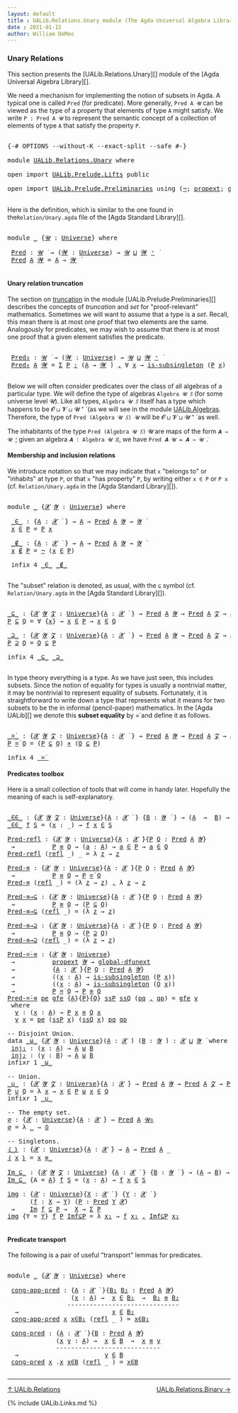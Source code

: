 ```yaml
---
layout: default
title : UALib.Relations.Unary module (The Agda Universal Algebra Library)
date : 2021-01-12
author: William DeMeo
---
```


### <a id="unary-relations">Unary Relations</a>

This section presents the [UALib.Relations.Unary][] module of the [Agda Universal Algebra Library][].

We need a mechanism for implementing the notion of subsets in Agda. A typical one is called `Pred` (for predicate). More generally, `Pred A 𝓤` can be viewed as the type of a property that elements of type `A` might satisfy. We write `P : Pred A 𝓤` to represent the semantic concept of a collection of elements of type `A` that satisfy the property `P`.


<pre class="Agda">

<a id="661" class="Symbol">{-#</a> <a id="665" class="Keyword">OPTIONS</a> <a id="673" class="Pragma">--without-K</a> <a id="685" class="Pragma">--exact-split</a> <a id="699" class="Pragma">--safe</a> <a id="706" class="Symbol">#-}</a>

<a id="711" class="Keyword">module</a> <a id="718" href="UALib.Relations.Unary.html" class="Module">UALib.Relations.Unary</a> <a id="740" class="Keyword">where</a>

<a id="747" class="Keyword">open</a> <a id="752" class="Keyword">import</a> <a id="759" href="UALib.Prelude.Lifts.html" class="Module">UALib.Prelude.Lifts</a> <a id="779" class="Keyword">public</a>

<a id="787" class="Keyword">open</a> <a id="792" class="Keyword">import</a> <a id="799" href="UALib.Prelude.Preliminaries.html" class="Module">UALib.Prelude.Preliminaries</a> <a id="827" class="Keyword">using</a> <a id="833" class="Symbol">(</a><a id="834" href="MGS-MLTT.html#956" class="Function">¬</a><a id="835" class="Symbol">;</a> <a id="837" href="MGS-Powerset.html#382" class="Function">propext</a><a id="844" class="Symbol">;</a> <a id="846" href="MGS-Subsingleton-Theorems.html#3468" class="Function">global-dfunext</a><a id="860" class="Symbol">;</a> <a id="862" href="MGS-Basic-UF.html#743" class="Function">is-subsingleton</a><a id="877" class="Symbol">;</a> <a id="879" href="universes.html#504" class="Primitive">𝓤₀</a><a id="881" class="Symbol">;</a> <a id="883" href="MGS-MLTT.html#712" class="Function">𝟘</a><a id="884" class="Symbol">)</a> <a id="886" class="Keyword">public</a>

</pre>

Here is the definition, which is similar to the one found in the`Relation/Unary.agda` file of the [Agda Standard Library][].

<pre class="Agda">

<a id="1046" class="Keyword">module</a> <a id="1053" href="UALib.Relations.Unary.html#1053" class="Module">_</a> <a id="1055" class="Symbol">{</a><a id="1056" href="UALib.Relations.Unary.html#1056" class="Bound">𝓤</a> <a id="1058" class="Symbol">:</a> <a id="1060" href="universes.html#551" class="Postulate">Universe</a><a id="1068" class="Symbol">}</a> <a id="1070" class="Keyword">where</a>

 <a id="1078" href="UALib.Relations.Unary.html#1078" class="Function">Pred</a> <a id="1083" class="Symbol">:</a> <a id="1085" href="UALib.Relations.Unary.html#1056" class="Bound">𝓤</a> <a id="1087" href="universes.html#758" class="Function Operator">̇</a> <a id="1089" class="Symbol">→</a> <a id="1091" class="Symbol">(</a><a id="1092" href="UALib.Relations.Unary.html#1092" class="Bound">𝓦</a> <a id="1094" class="Symbol">:</a> <a id="1096" href="universes.html#551" class="Postulate">Universe</a><a id="1104" class="Symbol">)</a> <a id="1106" class="Symbol">→</a> <a id="1108" href="UALib.Relations.Unary.html#1056" class="Bound">𝓤</a> <a id="1110" href="Agda.Primitive.html#636" class="Primitive Operator">⊔</a> <a id="1112" href="UALib.Relations.Unary.html#1092" class="Bound">𝓦</a> <a id="1114" href="universes.html#527" class="Primitive Operator">⁺</a> <a id="1116" href="universes.html#758" class="Function Operator">̇</a>
 <a id="1119" href="UALib.Relations.Unary.html#1078" class="Function">Pred</a> <a id="1124" href="UALib.Relations.Unary.html#1124" class="Bound">A</a> <a id="1126" href="UALib.Relations.Unary.html#1126" class="Bound">𝓦</a> <a id="1128" class="Symbol">=</a> <a id="1130" href="UALib.Relations.Unary.html#1124" class="Bound">A</a> <a id="1132" class="Symbol">→</a> <a id="1134" href="UALib.Relations.Unary.html#1126" class="Bound">𝓦</a> <a id="1136" href="universes.html#758" class="Function Operator">̇</a>

</pre>

#### <a id="unary-relation-truncation">Unary relation truncation</a>

The section on [truncation](UALib.Prelude.Preliminaries.html#truncation) in the module [UALib.Prelude.Preliminaries][] describes the concepts of *truncation* and *set* for "proof-relevant" mathematics. Sometimes we will want to assume that a type is a *set*. Recall, this mean there is at most one proof that two elements are the same.  Analogously for predicates, we may wish to assume that there is at most one proof that a given element satisfies the predicate.

<pre class="Agda">

 <a id="1702" href="UALib.Relations.Unary.html#1702" class="Function">Pred₀</a> <a id="1708" class="Symbol">:</a> <a id="1710" href="UALib.Relations.Unary.html#1056" class="Bound">𝓤</a> <a id="1712" href="universes.html#758" class="Function Operator">̇</a> <a id="1714" class="Symbol">→</a> <a id="1716" class="Symbol">(</a><a id="1717" href="UALib.Relations.Unary.html#1717" class="Bound">𝓦</a> <a id="1719" class="Symbol">:</a> <a id="1721" href="universes.html#551" class="Postulate">Universe</a><a id="1729" class="Symbol">)</a> <a id="1731" class="Symbol">→</a> <a id="1733" href="UALib.Relations.Unary.html#1056" class="Bound">𝓤</a> <a id="1735" href="Agda.Primitive.html#636" class="Primitive Operator">⊔</a> <a id="1737" href="UALib.Relations.Unary.html#1717" class="Bound">𝓦</a> <a id="1739" href="universes.html#527" class="Primitive Operator">⁺</a> <a id="1741" href="universes.html#758" class="Function Operator">̇</a>
 <a id="1744" href="UALib.Relations.Unary.html#1702" class="Function">Pred₀</a> <a id="1750" href="UALib.Relations.Unary.html#1750" class="Bound">A</a> <a id="1752" href="UALib.Relations.Unary.html#1752" class="Bound">𝓦</a> <a id="1754" class="Symbol">=</a> <a id="1756" href="MGS-MLTT.html#3074" class="Function">Σ</a> <a id="1758" href="UALib.Relations.Unary.html#1758" class="Bound">P</a> <a id="1760" href="MGS-MLTT.html#3074" class="Function">꞉</a> <a id="1762" class="Symbol">(</a><a id="1763" href="UALib.Relations.Unary.html#1750" class="Bound">A</a> <a id="1765" class="Symbol">→</a> <a id="1767" href="UALib.Relations.Unary.html#1752" class="Bound">𝓦</a> <a id="1769" href="universes.html#758" class="Function Operator">̇</a><a id="1770" class="Symbol">)</a> <a id="1772" href="MGS-MLTT.html#3074" class="Function">,</a> <a id="1774" class="Symbol">∀</a> <a id="1776" href="UALib.Relations.Unary.html#1776" class="Bound">x</a> <a id="1778" class="Symbol">→</a> <a id="1780" href="MGS-Basic-UF.html#743" class="Function">is-subsingleton</a> <a id="1796" class="Symbol">(</a><a id="1797" href="UALib.Relations.Unary.html#1758" class="Bound">P</a> <a id="1799" href="UALib.Relations.Unary.html#1776" class="Bound">x</a><a id="1800" class="Symbol">)</a>

</pre>


Below we will often consider predicates over the class of all algebras of a particular type. We will define the type of algebras `Algebra 𝓤 𝑆` (for some universe level 𝓤). Like all types, `Algebra 𝓤 𝑆` itself has a type which happens to be 𝓞 ⊔ 𝓥 ⊔ 𝓤 ⁺ ̇ (as we will see in the module [UALib.Algebras](UALib.Algebras.Algebras.html). Therefore, the type of `Pred (Algebra 𝓤 𝑆) 𝓤` will be 𝓞 ⊔ 𝓥 ⊔ 𝓤 ⁺ ̇ as well.

The inhabitants of the type `Pred (Algebra 𝓤 𝑆)` 𝓤 are maps of the form `𝑨 → 𝓤 ̇`; given an algebra `𝑨 : Algebra 𝓤 𝑆`, we have `Pred 𝑨 𝓤 = 𝑨 → 𝓤 ̇`.



#### <a id="membership-and-inclusion-relations">Membership and inclusion relations</a>

We introduce notation so that we may indicate that `x` "belongs to" or "inhabits" at type `P`, or that `x` "has property" `P`, by writing either `x ∈ P` or `P x` (cf. `Relation/Unary.agda` in the [Agda Standard Library][]).

<pre class="Agda">

<a id="2705" class="Keyword">module</a> <a id="2712" href="UALib.Relations.Unary.html#2712" class="Module">_</a> <a id="2714" class="Symbol">{</a><a id="2715" href="UALib.Relations.Unary.html#2715" class="Bound">𝓧</a> <a id="2717" href="UALib.Relations.Unary.html#2717" class="Bound">𝓨</a> <a id="2719" class="Symbol">:</a> <a id="2721" href="universes.html#551" class="Postulate">Universe</a><a id="2729" class="Symbol">}</a> <a id="2731" class="Keyword">where</a>

 <a id="2739" href="UALib.Relations.Unary.html#2739" class="Function Operator">_∈_</a> <a id="2743" class="Symbol">:</a> <a id="2745" class="Symbol">{</a><a id="2746" href="UALib.Relations.Unary.html#2746" class="Bound">A</a> <a id="2748" class="Symbol">:</a> <a id="2750" href="UALib.Relations.Unary.html#2715" class="Bound">𝓧</a> <a id="2752" href="universes.html#758" class="Function Operator">̇</a> <a id="2754" class="Symbol">}</a> <a id="2756" class="Symbol">→</a> <a id="2758" href="UALib.Relations.Unary.html#2746" class="Bound">A</a> <a id="2760" class="Symbol">→</a> <a id="2762" href="UALib.Relations.Unary.html#1078" class="Function">Pred</a> <a id="2767" href="UALib.Relations.Unary.html#2746" class="Bound">A</a> <a id="2769" href="UALib.Relations.Unary.html#2717" class="Bound">𝓨</a> <a id="2771" class="Symbol">→</a> <a id="2773" href="UALib.Relations.Unary.html#2717" class="Bound">𝓨</a> <a id="2775" href="universes.html#758" class="Function Operator">̇</a>
 <a id="2778" href="UALib.Relations.Unary.html#2778" class="Bound">x</a> <a id="2780" href="UALib.Relations.Unary.html#2739" class="Function Operator">∈</a> <a id="2782" href="UALib.Relations.Unary.html#2782" class="Bound">P</a> <a id="2784" class="Symbol">=</a> <a id="2786" href="UALib.Relations.Unary.html#2782" class="Bound">P</a> <a id="2788" href="UALib.Relations.Unary.html#2778" class="Bound">x</a>

 <a id="2792" href="UALib.Relations.Unary.html#2792" class="Function Operator">_∉_</a> <a id="2796" class="Symbol">:</a> <a id="2798" class="Symbol">{</a><a id="2799" href="UALib.Relations.Unary.html#2799" class="Bound">A</a> <a id="2801" class="Symbol">:</a> <a id="2803" href="UALib.Relations.Unary.html#2715" class="Bound">𝓧</a> <a id="2805" href="universes.html#758" class="Function Operator">̇</a> <a id="2807" class="Symbol">}</a> <a id="2809" class="Symbol">→</a> <a id="2811" href="UALib.Relations.Unary.html#2799" class="Bound">A</a> <a id="2813" class="Symbol">→</a> <a id="2815" href="UALib.Relations.Unary.html#1078" class="Function">Pred</a> <a id="2820" href="UALib.Relations.Unary.html#2799" class="Bound">A</a> <a id="2822" href="UALib.Relations.Unary.html#2717" class="Bound">𝓨</a> <a id="2824" class="Symbol">→</a> <a id="2826" href="UALib.Relations.Unary.html#2717" class="Bound">𝓨</a> <a id="2828" href="universes.html#758" class="Function Operator">̇</a>
 <a id="2831" href="UALib.Relations.Unary.html#2831" class="Bound">x</a> <a id="2833" href="UALib.Relations.Unary.html#2792" class="Function Operator">∉</a> <a id="2835" href="UALib.Relations.Unary.html#2835" class="Bound">P</a> <a id="2837" class="Symbol">=</a> <a id="2839" href="MGS-MLTT.html#956" class="Function">¬</a> <a id="2841" class="Symbol">(</a><a id="2842" href="UALib.Relations.Unary.html#2831" class="Bound">x</a> <a id="2844" href="UALib.Relations.Unary.html#2739" class="Function Operator">∈</a> <a id="2846" href="UALib.Relations.Unary.html#2835" class="Bound">P</a><a id="2847" class="Symbol">)</a>

 <a id="2851" class="Keyword">infix</a> <a id="2857" class="Number">4</a> <a id="2859" href="UALib.Relations.Unary.html#2739" class="Function Operator">_∈_</a> <a id="2863" href="UALib.Relations.Unary.html#2792" class="Function Operator">_∉_</a>

</pre>

The "subset" relation is denoted, as usual, with the `⊆` symbol (cf. `Relation/Unary.agda` in the [Agda Standard Library][]).

<pre class="Agda">

<a id="_⊆_"></a><a id="3021" href="UALib.Relations.Unary.html#3021" class="Function Operator">_⊆_</a> <a id="3025" class="Symbol">:</a> <a id="3027" class="Symbol">{</a><a id="3028" href="UALib.Relations.Unary.html#3028" class="Bound">𝓧</a> <a id="3030" href="UALib.Relations.Unary.html#3030" class="Bound">𝓨</a> <a id="3032" href="UALib.Relations.Unary.html#3032" class="Bound">𝓩</a> <a id="3034" class="Symbol">:</a> <a id="3036" href="universes.html#551" class="Postulate">Universe</a><a id="3044" class="Symbol">}{</a><a id="3046" href="UALib.Relations.Unary.html#3046" class="Bound">A</a> <a id="3048" class="Symbol">:</a> <a id="3050" href="UALib.Relations.Unary.html#3028" class="Bound">𝓧</a> <a id="3052" href="universes.html#758" class="Function Operator">̇</a> <a id="3054" class="Symbol">}</a> <a id="3056" class="Symbol">→</a> <a id="3058" href="UALib.Relations.Unary.html#1078" class="Function">Pred</a> <a id="3063" href="UALib.Relations.Unary.html#3046" class="Bound">A</a> <a id="3065" href="UALib.Relations.Unary.html#3030" class="Bound">𝓨</a> <a id="3067" class="Symbol">→</a> <a id="3069" href="UALib.Relations.Unary.html#1078" class="Function">Pred</a> <a id="3074" href="UALib.Relations.Unary.html#3046" class="Bound">A</a> <a id="3076" href="UALib.Relations.Unary.html#3032" class="Bound">𝓩</a> <a id="3078" class="Symbol">→</a> <a id="3080" href="UALib.Relations.Unary.html#3028" class="Bound">𝓧</a> <a id="3082" href="Agda.Primitive.html#636" class="Primitive Operator">⊔</a> <a id="3084" href="UALib.Relations.Unary.html#3030" class="Bound">𝓨</a> <a id="3086" href="Agda.Primitive.html#636" class="Primitive Operator">⊔</a> <a id="3088" href="UALib.Relations.Unary.html#3032" class="Bound">𝓩</a> <a id="3090" href="universes.html#758" class="Function Operator">̇</a>
<a id="3092" href="UALib.Relations.Unary.html#3092" class="Bound">P</a> <a id="3094" href="UALib.Relations.Unary.html#3021" class="Function Operator">⊆</a> <a id="3096" href="UALib.Relations.Unary.html#3096" class="Bound">Q</a> <a id="3098" class="Symbol">=</a> <a id="3100" class="Symbol">∀</a> <a id="3102" class="Symbol">{</a><a id="3103" href="UALib.Relations.Unary.html#3103" class="Bound">x</a><a id="3104" class="Symbol">}</a> <a id="3106" class="Symbol">→</a> <a id="3108" href="UALib.Relations.Unary.html#3103" class="Bound">x</a> <a id="3110" href="UALib.Relations.Unary.html#2739" class="Function Operator">∈</a> <a id="3112" href="UALib.Relations.Unary.html#3092" class="Bound">P</a> <a id="3114" class="Symbol">→</a> <a id="3116" href="UALib.Relations.Unary.html#3103" class="Bound">x</a> <a id="3118" href="UALib.Relations.Unary.html#2739" class="Function Operator">∈</a> <a id="3120" href="UALib.Relations.Unary.html#3096" class="Bound">Q</a>

<a id="_⊇_"></a><a id="3123" href="UALib.Relations.Unary.html#3123" class="Function Operator">_⊇_</a> <a id="3127" class="Symbol">:</a> <a id="3129" class="Symbol">{</a><a id="3130" href="UALib.Relations.Unary.html#3130" class="Bound">𝓧</a> <a id="3132" href="UALib.Relations.Unary.html#3132" class="Bound">𝓨</a> <a id="3134" href="UALib.Relations.Unary.html#3134" class="Bound">𝓩</a> <a id="3136" class="Symbol">:</a> <a id="3138" href="universes.html#551" class="Postulate">Universe</a><a id="3146" class="Symbol">}{</a><a id="3148" href="UALib.Relations.Unary.html#3148" class="Bound">A</a> <a id="3150" class="Symbol">:</a> <a id="3152" href="UALib.Relations.Unary.html#3130" class="Bound">𝓧</a> <a id="3154" href="universes.html#758" class="Function Operator">̇</a> <a id="3156" class="Symbol">}</a> <a id="3158" class="Symbol">→</a> <a id="3160" href="UALib.Relations.Unary.html#1078" class="Function">Pred</a> <a id="3165" href="UALib.Relations.Unary.html#3148" class="Bound">A</a> <a id="3167" href="UALib.Relations.Unary.html#3132" class="Bound">𝓨</a> <a id="3169" class="Symbol">→</a> <a id="3171" href="UALib.Relations.Unary.html#1078" class="Function">Pred</a> <a id="3176" href="UALib.Relations.Unary.html#3148" class="Bound">A</a> <a id="3178" href="UALib.Relations.Unary.html#3134" class="Bound">𝓩</a> <a id="3180" class="Symbol">→</a> <a id="3182" href="UALib.Relations.Unary.html#3130" class="Bound">𝓧</a> <a id="3184" href="Agda.Primitive.html#636" class="Primitive Operator">⊔</a> <a id="3186" href="UALib.Relations.Unary.html#3132" class="Bound">𝓨</a> <a id="3188" href="Agda.Primitive.html#636" class="Primitive Operator">⊔</a> <a id="3190" href="UALib.Relations.Unary.html#3134" class="Bound">𝓩</a> <a id="3192" href="universes.html#758" class="Function Operator">̇</a>
<a id="3194" href="UALib.Relations.Unary.html#3194" class="Bound">P</a> <a id="3196" href="UALib.Relations.Unary.html#3123" class="Function Operator">⊇</a> <a id="3198" href="UALib.Relations.Unary.html#3198" class="Bound">Q</a> <a id="3200" class="Symbol">=</a> <a id="3202" href="UALib.Relations.Unary.html#3198" class="Bound">Q</a> <a id="3204" href="UALib.Relations.Unary.html#3021" class="Function Operator">⊆</a> <a id="3206" href="UALib.Relations.Unary.html#3194" class="Bound">P</a>

<a id="3209" class="Keyword">infix</a> <a id="3215" class="Number">4</a> <a id="3217" href="UALib.Relations.Unary.html#3021" class="Function Operator">_⊆_</a> <a id="3221" href="UALib.Relations.Unary.html#3123" class="Function Operator">_⊇_</a>

</pre>

In type theory everything is a type. As we have just seen, this includes subsets.  Since the notion of equality for types is usually a nontrivial matter, it may be nontrivial to represent equality of subsets.  Fortunately, it is straightforward to write down a type that represents what it means for two subsets to be the in informal (pencil-paper) mathematics.  In the [Agda UALib][] we denote this **subset equality** by =̇ and define it as follows.

<pre class="Agda">

<a id="_=̇_"></a><a id="3705" href="UALib.Relations.Unary.html#3705" class="Function Operator">_=̇_</a> <a id="3710" class="Symbol">:</a> <a id="3712" class="Symbol">{</a><a id="3713" href="UALib.Relations.Unary.html#3713" class="Bound">𝓧</a> <a id="3715" href="UALib.Relations.Unary.html#3715" class="Bound">𝓨</a> <a id="3717" href="UALib.Relations.Unary.html#3717" class="Bound">𝓩</a> <a id="3719" class="Symbol">:</a> <a id="3721" href="universes.html#551" class="Postulate">Universe</a><a id="3729" class="Symbol">}{</a><a id="3731" href="UALib.Relations.Unary.html#3731" class="Bound">A</a> <a id="3733" class="Symbol">:</a> <a id="3735" href="UALib.Relations.Unary.html#3713" class="Bound">𝓧</a> <a id="3737" href="universes.html#758" class="Function Operator">̇</a> <a id="3739" class="Symbol">}</a> <a id="3741" class="Symbol">→</a> <a id="3743" href="UALib.Relations.Unary.html#1078" class="Function">Pred</a> <a id="3748" href="UALib.Relations.Unary.html#3731" class="Bound">A</a> <a id="3750" href="UALib.Relations.Unary.html#3715" class="Bound">𝓨</a> <a id="3752" class="Symbol">→</a> <a id="3754" href="UALib.Relations.Unary.html#1078" class="Function">Pred</a> <a id="3759" href="UALib.Relations.Unary.html#3731" class="Bound">A</a> <a id="3761" href="UALib.Relations.Unary.html#3717" class="Bound">𝓩</a> <a id="3763" class="Symbol">→</a> <a id="3765" href="UALib.Relations.Unary.html#3713" class="Bound">𝓧</a> <a id="3767" href="Agda.Primitive.html#636" class="Primitive Operator">⊔</a> <a id="3769" href="UALib.Relations.Unary.html#3715" class="Bound">𝓨</a> <a id="3771" href="Agda.Primitive.html#636" class="Primitive Operator">⊔</a> <a id="3773" href="UALib.Relations.Unary.html#3717" class="Bound">𝓩</a> <a id="3775" href="universes.html#758" class="Function Operator">̇</a>
<a id="3777" href="UALib.Relations.Unary.html#3777" class="Bound">P</a> <a id="3779" href="UALib.Relations.Unary.html#3705" class="Function Operator">=̇</a> <a id="3782" href="UALib.Relations.Unary.html#3782" class="Bound">Q</a> <a id="3784" class="Symbol">=</a> <a id="3786" class="Symbol">(</a><a id="3787" href="UALib.Relations.Unary.html#3777" class="Bound">P</a> <a id="3789" href="UALib.Relations.Unary.html#3021" class="Function Operator">⊆</a> <a id="3791" href="UALib.Relations.Unary.html#3782" class="Bound">Q</a><a id="3792" class="Symbol">)</a> <a id="3794" href="MGS-MLTT.html#3515" class="Function Operator">×</a> <a id="3796" class="Symbol">(</a><a id="3797" href="UALib.Relations.Unary.html#3782" class="Bound">Q</a> <a id="3799" href="UALib.Relations.Unary.html#3021" class="Function Operator">⊆</a> <a id="3801" href="UALib.Relations.Unary.html#3777" class="Bound">P</a><a id="3802" class="Symbol">)</a>

<a id="3805" class="Keyword">infix</a> <a id="3811" class="Number">4</a> <a id="3813" href="UALib.Relations.Unary.html#3705" class="Function Operator">_=̇_</a>
</pre>



#### <a id="predicates-toolbox">Predicates toolbox</a>

Here is a small collection of tools that will come in handy later.  Hopefully the meaning of each is self-explanatory.

<pre class="Agda">

<a id="_∈∈_"></a><a id="4022" href="UALib.Relations.Unary.html#4022" class="Function Operator">_∈∈_</a> <a id="4027" class="Symbol">:</a> <a id="4029" class="Symbol">{</a><a id="4030" href="UALib.Relations.Unary.html#4030" class="Bound">𝓧</a> <a id="4032" href="UALib.Relations.Unary.html#4032" class="Bound">𝓨</a> <a id="4034" href="UALib.Relations.Unary.html#4034" class="Bound">𝓩</a> <a id="4036" class="Symbol">:</a> <a id="4038" href="universes.html#551" class="Postulate">Universe</a><a id="4046" class="Symbol">}{</a><a id="4048" href="UALib.Relations.Unary.html#4048" class="Bound">A</a> <a id="4050" class="Symbol">:</a> <a id="4052" href="UALib.Relations.Unary.html#4030" class="Bound">𝓧</a> <a id="4054" href="universes.html#758" class="Function Operator">̇</a> <a id="4056" class="Symbol">}</a> <a id="4058" class="Symbol">{</a><a id="4059" href="UALib.Relations.Unary.html#4059" class="Bound">B</a> <a id="4061" class="Symbol">:</a> <a id="4063" href="UALib.Relations.Unary.html#4032" class="Bound">𝓨</a> <a id="4065" href="universes.html#758" class="Function Operator">̇</a> <a id="4067" class="Symbol">}</a> <a id="4069" class="Symbol">→</a> <a id="4071" class="Symbol">(</a><a id="4072" href="UALib.Relations.Unary.html#4048" class="Bound">A</a>  <a id="4075" class="Symbol">→</a>  <a id="4078" href="UALib.Relations.Unary.html#4059" class="Bound">B</a><a id="4079" class="Symbol">)</a> <a id="4081" class="Symbol">→</a> <a id="4083" href="UALib.Relations.Unary.html#1078" class="Function">Pred</a> <a id="4088" href="UALib.Relations.Unary.html#4059" class="Bound">B</a> <a id="4090" href="UALib.Relations.Unary.html#4034" class="Bound">𝓩</a> <a id="4092" class="Symbol">→</a> <a id="4094" href="UALib.Relations.Unary.html#4030" class="Bound">𝓧</a> <a id="4096" href="Agda.Primitive.html#636" class="Primitive Operator">⊔</a> <a id="4098" href="UALib.Relations.Unary.html#4034" class="Bound">𝓩</a> <a id="4100" href="universes.html#758" class="Function Operator">̇</a>
<a id="4102" href="UALib.Relations.Unary.html#4022" class="Function Operator">_∈∈_</a> <a id="4107" href="UALib.Relations.Unary.html#4107" class="Bound">f</a> <a id="4109" href="UALib.Relations.Unary.html#4109" class="Bound">S</a> <a id="4111" class="Symbol">=</a> <a id="4113" class="Symbol">(</a><a id="4114" href="UALib.Relations.Unary.html#4114" class="Bound">x</a> <a id="4116" class="Symbol">:</a> <a id="4118" class="Symbol">_)</a> <a id="4121" class="Symbol">→</a> <a id="4123" href="UALib.Relations.Unary.html#4107" class="Bound">f</a> <a id="4125" href="UALib.Relations.Unary.html#4114" class="Bound">x</a> <a id="4127" href="UALib.Relations.Unary.html#2739" class="Function Operator">∈</a> <a id="4129" href="UALib.Relations.Unary.html#4109" class="Bound">S</a>

<a id="Pred-refl"></a><a id="4132" href="UALib.Relations.Unary.html#4132" class="Function">Pred-refl</a> <a id="4142" class="Symbol">:</a> <a id="4144" class="Symbol">{</a><a id="4145" href="UALib.Relations.Unary.html#4145" class="Bound">𝓧</a> <a id="4147" href="UALib.Relations.Unary.html#4147" class="Bound">𝓨</a> <a id="4149" class="Symbol">:</a> <a id="4151" href="universes.html#551" class="Postulate">Universe</a><a id="4159" class="Symbol">}{</a><a id="4161" href="UALib.Relations.Unary.html#4161" class="Bound">A</a> <a id="4163" class="Symbol">:</a> <a id="4165" href="UALib.Relations.Unary.html#4145" class="Bound">𝓧</a> <a id="4167" href="universes.html#758" class="Function Operator">̇</a><a id="4168" class="Symbol">}{</a><a id="4170" href="UALib.Relations.Unary.html#4170" class="Bound">P</a> <a id="4172" href="UALib.Relations.Unary.html#4172" class="Bound">Q</a> <a id="4174" class="Symbol">:</a> <a id="4176" href="UALib.Relations.Unary.html#1078" class="Function">Pred</a> <a id="4181" href="UALib.Relations.Unary.html#4161" class="Bound">A</a> <a id="4183" href="UALib.Relations.Unary.html#4147" class="Bound">𝓨</a><a id="4184" class="Symbol">}</a>
 <a id="4187" class="Symbol">→</a>          <a id="4198" href="UALib.Relations.Unary.html#4170" class="Bound">P</a> <a id="4200" href="UALib.Prelude.Preliminaries.html#5556" class="Datatype Operator">≡</a> <a id="4202" href="UALib.Relations.Unary.html#4172" class="Bound">Q</a> <a id="4204" class="Symbol">→</a> <a id="4206" class="Symbol">(</a><a id="4207" href="UALib.Relations.Unary.html#4207" class="Bound">a</a> <a id="4209" class="Symbol">:</a> <a id="4211" href="UALib.Relations.Unary.html#4161" class="Bound">A</a><a id="4212" class="Symbol">)</a> <a id="4214" class="Symbol">→</a> <a id="4216" href="UALib.Relations.Unary.html#4207" class="Bound">a</a> <a id="4218" href="UALib.Relations.Unary.html#2739" class="Function Operator">∈</a> <a id="4220" href="UALib.Relations.Unary.html#4170" class="Bound">P</a> <a id="4222" class="Symbol">→</a> <a id="4224" href="UALib.Relations.Unary.html#4207" class="Bound">a</a> <a id="4226" href="UALib.Relations.Unary.html#2739" class="Function Operator">∈</a> <a id="4228" href="UALib.Relations.Unary.html#4172" class="Bound">Q</a>
<a id="4230" href="UALib.Relations.Unary.html#4132" class="Function">Pred-refl</a> <a id="4240" class="Symbol">(</a><a id="4241" href="UALib.Prelude.Preliminaries.html#5592" class="InductiveConstructor">refl</a> <a id="4246" class="Symbol">_)</a> <a id="4249" class="Symbol">_</a> <a id="4251" class="Symbol">=</a> <a id="4253" class="Symbol">λ</a> <a id="4255" href="UALib.Relations.Unary.html#4255" class="Bound">z</a> <a id="4257" class="Symbol">→</a> <a id="4259" href="UALib.Relations.Unary.html#4255" class="Bound">z</a>

<a id="Pred-≡"></a><a id="4262" href="UALib.Relations.Unary.html#4262" class="Function">Pred-≡</a> <a id="4269" class="Symbol">:</a> <a id="4271" class="Symbol">{</a><a id="4272" href="UALib.Relations.Unary.html#4272" class="Bound">𝓧</a> <a id="4274" href="UALib.Relations.Unary.html#4274" class="Bound">𝓨</a> <a id="4276" class="Symbol">:</a> <a id="4278" href="universes.html#551" class="Postulate">Universe</a><a id="4286" class="Symbol">}{</a><a id="4288" href="UALib.Relations.Unary.html#4288" class="Bound">A</a> <a id="4290" class="Symbol">:</a> <a id="4292" href="UALib.Relations.Unary.html#4272" class="Bound">𝓧</a> <a id="4294" href="universes.html#758" class="Function Operator">̇</a><a id="4295" class="Symbol">}{</a><a id="4297" href="UALib.Relations.Unary.html#4297" class="Bound">P</a> <a id="4299" href="UALib.Relations.Unary.html#4299" class="Bound">Q</a> <a id="4301" class="Symbol">:</a> <a id="4303" href="UALib.Relations.Unary.html#1078" class="Function">Pred</a> <a id="4308" href="UALib.Relations.Unary.html#4288" class="Bound">A</a> <a id="4310" href="UALib.Relations.Unary.html#4274" class="Bound">𝓨</a><a id="4311" class="Symbol">}</a>
 <a id="4314" class="Symbol">→</a>          <a id="4325" href="UALib.Relations.Unary.html#4297" class="Bound">P</a> <a id="4327" href="UALib.Prelude.Preliminaries.html#5556" class="Datatype Operator">≡</a> <a id="4329" href="UALib.Relations.Unary.html#4299" class="Bound">Q</a> <a id="4331" class="Symbol">→</a> <a id="4333" href="UALib.Relations.Unary.html#4297" class="Bound">P</a> <a id="4335" href="UALib.Relations.Unary.html#3705" class="Function Operator">=̇</a> <a id="4338" href="UALib.Relations.Unary.html#4299" class="Bound">Q</a>
<a id="4340" href="UALib.Relations.Unary.html#4262" class="Function">Pred-≡</a> <a id="4347" class="Symbol">(</a><a id="4348" href="UALib.Prelude.Preliminaries.html#5592" class="InductiveConstructor">refl</a> <a id="4353" class="Symbol">_)</a> <a id="4356" class="Symbol">=</a> <a id="4358" class="Symbol">(λ</a> <a id="4361" href="UALib.Relations.Unary.html#4361" class="Bound">z</a> <a id="4363" class="Symbol">→</a> <a id="4365" href="UALib.Relations.Unary.html#4361" class="Bound">z</a><a id="4366" class="Symbol">)</a> <a id="4368" href="UALib.Prelude.Preliminaries.html#5665" class="InductiveConstructor Operator">,</a> <a id="4370" class="Symbol">λ</a> <a id="4372" href="UALib.Relations.Unary.html#4372" class="Bound">z</a> <a id="4374" class="Symbol">→</a> <a id="4376" href="UALib.Relations.Unary.html#4372" class="Bound">z</a>

<a id="Pred-≡→⊆"></a><a id="4379" href="UALib.Relations.Unary.html#4379" class="Function">Pred-≡→⊆</a> <a id="4388" class="Symbol">:</a> <a id="4390" class="Symbol">{</a><a id="4391" href="UALib.Relations.Unary.html#4391" class="Bound">𝓧</a> <a id="4393" href="UALib.Relations.Unary.html#4393" class="Bound">𝓨</a> <a id="4395" class="Symbol">:</a> <a id="4397" href="universes.html#551" class="Postulate">Universe</a><a id="4405" class="Symbol">}{</a><a id="4407" href="UALib.Relations.Unary.html#4407" class="Bound">A</a> <a id="4409" class="Symbol">:</a> <a id="4411" href="UALib.Relations.Unary.html#4391" class="Bound">𝓧</a> <a id="4413" href="universes.html#758" class="Function Operator">̇</a><a id="4414" class="Symbol">}{</a><a id="4416" href="UALib.Relations.Unary.html#4416" class="Bound">P</a> <a id="4418" href="UALib.Relations.Unary.html#4418" class="Bound">Q</a> <a id="4420" class="Symbol">:</a> <a id="4422" href="UALib.Relations.Unary.html#1078" class="Function">Pred</a> <a id="4427" href="UALib.Relations.Unary.html#4407" class="Bound">A</a> <a id="4429" href="UALib.Relations.Unary.html#4393" class="Bound">𝓨</a><a id="4430" class="Symbol">}</a>
 <a id="4433" class="Symbol">→</a>          <a id="4444" href="UALib.Relations.Unary.html#4416" class="Bound">P</a> <a id="4446" href="UALib.Prelude.Preliminaries.html#5556" class="Datatype Operator">≡</a> <a id="4448" href="UALib.Relations.Unary.html#4418" class="Bound">Q</a> <a id="4450" class="Symbol">→</a> <a id="4452" class="Symbol">(</a><a id="4453" href="UALib.Relations.Unary.html#4416" class="Bound">P</a> <a id="4455" href="UALib.Relations.Unary.html#3021" class="Function Operator">⊆</a> <a id="4457" href="UALib.Relations.Unary.html#4418" class="Bound">Q</a><a id="4458" class="Symbol">)</a>
<a id="4460" href="UALib.Relations.Unary.html#4379" class="Function">Pred-≡→⊆</a> <a id="4469" class="Symbol">(</a><a id="4470" href="UALib.Prelude.Preliminaries.html#5592" class="InductiveConstructor">refl</a> <a id="4475" class="Symbol">_)</a> <a id="4478" class="Symbol">=</a> <a id="4480" class="Symbol">(λ</a> <a id="4483" href="UALib.Relations.Unary.html#4483" class="Bound">z</a> <a id="4485" class="Symbol">→</a> <a id="4487" href="UALib.Relations.Unary.html#4483" class="Bound">z</a><a id="4488" class="Symbol">)</a>

<a id="Pred-≡→⊇"></a><a id="4491" href="UALib.Relations.Unary.html#4491" class="Function">Pred-≡→⊇</a> <a id="4500" class="Symbol">:</a> <a id="4502" class="Symbol">{</a><a id="4503" href="UALib.Relations.Unary.html#4503" class="Bound">𝓧</a> <a id="4505" href="UALib.Relations.Unary.html#4505" class="Bound">𝓨</a> <a id="4507" class="Symbol">:</a> <a id="4509" href="universes.html#551" class="Postulate">Universe</a><a id="4517" class="Symbol">}{</a><a id="4519" href="UALib.Relations.Unary.html#4519" class="Bound">A</a> <a id="4521" class="Symbol">:</a> <a id="4523" href="UALib.Relations.Unary.html#4503" class="Bound">𝓧</a> <a id="4525" href="universes.html#758" class="Function Operator">̇</a><a id="4526" class="Symbol">}{</a><a id="4528" href="UALib.Relations.Unary.html#4528" class="Bound">P</a> <a id="4530" href="UALib.Relations.Unary.html#4530" class="Bound">Q</a> <a id="4532" class="Symbol">:</a> <a id="4534" href="UALib.Relations.Unary.html#1078" class="Function">Pred</a> <a id="4539" href="UALib.Relations.Unary.html#4519" class="Bound">A</a> <a id="4541" href="UALib.Relations.Unary.html#4505" class="Bound">𝓨</a><a id="4542" class="Symbol">}</a>
 <a id="4545" class="Symbol">→</a>          <a id="4556" href="UALib.Relations.Unary.html#4528" class="Bound">P</a> <a id="4558" href="UALib.Prelude.Preliminaries.html#5556" class="Datatype Operator">≡</a> <a id="4560" href="UALib.Relations.Unary.html#4530" class="Bound">Q</a> <a id="4562" class="Symbol">→</a> <a id="4564" class="Symbol">(</a><a id="4565" href="UALib.Relations.Unary.html#4528" class="Bound">P</a> <a id="4567" href="UALib.Relations.Unary.html#3123" class="Function Operator">⊇</a> <a id="4569" href="UALib.Relations.Unary.html#4530" class="Bound">Q</a><a id="4570" class="Symbol">)</a>
<a id="4572" href="UALib.Relations.Unary.html#4491" class="Function">Pred-≡→⊇</a> <a id="4581" class="Symbol">(</a><a id="4582" href="UALib.Prelude.Preliminaries.html#5592" class="InductiveConstructor">refl</a> <a id="4587" class="Symbol">_)</a> <a id="4590" class="Symbol">=</a> <a id="4592" class="Symbol">(λ</a> <a id="4595" href="UALib.Relations.Unary.html#4595" class="Bound">z</a> <a id="4597" class="Symbol">→</a> <a id="4599" href="UALib.Relations.Unary.html#4595" class="Bound">z</a><a id="4600" class="Symbol">)</a>

<a id="Pred-=̇-≡"></a><a id="4603" href="UALib.Relations.Unary.html#4603" class="Function">Pred-=̇-≡</a> <a id="4613" class="Symbol">:</a> <a id="4615" class="Symbol">{</a><a id="4616" href="UALib.Relations.Unary.html#4616" class="Bound">𝓧</a> <a id="4618" href="UALib.Relations.Unary.html#4618" class="Bound">𝓨</a> <a id="4620" class="Symbol">:</a> <a id="4622" href="universes.html#551" class="Postulate">Universe</a><a id="4630" class="Symbol">}</a>
 <a id="4633" class="Symbol">→</a>          <a id="4644" href="MGS-Powerset.html#382" class="Function">propext</a> <a id="4652" href="UALib.Relations.Unary.html#4618" class="Bound">𝓨</a> <a id="4654" class="Symbol">→</a> <a id="4656" href="MGS-Subsingleton-Theorems.html#3468" class="Function">global-dfunext</a>
 <a id="4672" class="Symbol">→</a>          <a id="4683" class="Symbol">{</a><a id="4684" href="UALib.Relations.Unary.html#4684" class="Bound">A</a> <a id="4686" class="Symbol">:</a> <a id="4688" href="UALib.Relations.Unary.html#4616" class="Bound">𝓧</a> <a id="4690" href="universes.html#758" class="Function Operator">̇</a><a id="4691" class="Symbol">}{</a><a id="4693" href="UALib.Relations.Unary.html#4693" class="Bound">P</a> <a id="4695" href="UALib.Relations.Unary.html#4695" class="Bound">Q</a> <a id="4697" class="Symbol">:</a> <a id="4699" href="UALib.Relations.Unary.html#1078" class="Function">Pred</a> <a id="4704" href="UALib.Relations.Unary.html#4684" class="Bound">A</a> <a id="4706" href="UALib.Relations.Unary.html#4618" class="Bound">𝓨</a><a id="4707" class="Symbol">}</a>
 <a id="4710" class="Symbol">→</a>          <a id="4721" class="Symbol">((</a><a id="4723" href="UALib.Relations.Unary.html#4723" class="Bound">x</a> <a id="4725" class="Symbol">:</a> <a id="4727" href="UALib.Relations.Unary.html#4684" class="Bound">A</a><a id="4728" class="Symbol">)</a> <a id="4730" class="Symbol">→</a> <a id="4732" href="MGS-Basic-UF.html#743" class="Function">is-subsingleton</a> <a id="4748" class="Symbol">(</a><a id="4749" href="UALib.Relations.Unary.html#4693" class="Bound">P</a> <a id="4751" href="UALib.Relations.Unary.html#4723" class="Bound">x</a><a id="4752" class="Symbol">))</a>
 <a id="4756" class="Symbol">→</a>          <a id="4767" class="Symbol">((</a><a id="4769" href="UALib.Relations.Unary.html#4769" class="Bound">x</a> <a id="4771" class="Symbol">:</a> <a id="4773" href="UALib.Relations.Unary.html#4684" class="Bound">A</a><a id="4774" class="Symbol">)</a> <a id="4776" class="Symbol">→</a> <a id="4778" href="MGS-Basic-UF.html#743" class="Function">is-subsingleton</a> <a id="4794" class="Symbol">(</a><a id="4795" href="UALib.Relations.Unary.html#4695" class="Bound">Q</a> <a id="4797" href="UALib.Relations.Unary.html#4769" class="Bound">x</a><a id="4798" class="Symbol">))</a>
 <a id="4802" class="Symbol">→</a>          <a id="4813" href="UALib.Relations.Unary.html#4693" class="Bound">P</a> <a id="4815" href="UALib.Relations.Unary.html#3705" class="Function Operator">=̇</a> <a id="4818" href="UALib.Relations.Unary.html#4695" class="Bound">Q</a> <a id="4820" class="Symbol">→</a> <a id="4822" href="UALib.Relations.Unary.html#4693" class="Bound">P</a> <a id="4824" href="UALib.Prelude.Preliminaries.html#5556" class="Datatype Operator">≡</a> <a id="4826" href="UALib.Relations.Unary.html#4695" class="Bound">Q</a>
<a id="4828" href="UALib.Relations.Unary.html#4603" class="Function">Pred-=̇-≡</a> <a id="4838" href="UALib.Relations.Unary.html#4838" class="Bound">pe</a> <a id="4841" href="UALib.Relations.Unary.html#4841" class="Bound">gfe</a> <a id="4845" class="Symbol">{</a><a id="4846" href="UALib.Relations.Unary.html#4846" class="Bound">A</a><a id="4847" class="Symbol">}{</a><a id="4849" href="UALib.Relations.Unary.html#4849" class="Bound">P</a><a id="4850" class="Symbol">}{</a><a id="4852" href="UALib.Relations.Unary.html#4852" class="Bound">Q</a><a id="4853" class="Symbol">}</a> <a id="4855" href="UALib.Relations.Unary.html#4855" class="Bound">ssP</a> <a id="4859" href="UALib.Relations.Unary.html#4859" class="Bound">ssQ</a> <a id="4863" class="Symbol">(</a><a id="4864" href="UALib.Relations.Unary.html#4864" class="Bound">pq</a> <a id="4867" href="UALib.Prelude.Preliminaries.html#5665" class="InductiveConstructor Operator">,</a> <a id="4869" href="UALib.Relations.Unary.html#4869" class="Bound">qp</a><a id="4871" class="Symbol">)</a> <a id="4873" class="Symbol">=</a> <a id="4875" href="UALib.Relations.Unary.html#4841" class="Bound">gfe</a> <a id="4879" href="UALib.Relations.Unary.html#4890" class="Function">γ</a>
 <a id="4882" class="Keyword">where</a>
  <a id="4890" href="UALib.Relations.Unary.html#4890" class="Function">γ</a> <a id="4892" class="Symbol">:</a> <a id="4894" class="Symbol">(</a><a id="4895" href="UALib.Relations.Unary.html#4895" class="Bound">x</a> <a id="4897" class="Symbol">:</a> <a id="4899" href="UALib.Relations.Unary.html#4846" class="Bound">A</a><a id="4900" class="Symbol">)</a> <a id="4902" class="Symbol">→</a> <a id="4904" href="UALib.Relations.Unary.html#4849" class="Bound">P</a> <a id="4906" href="UALib.Relations.Unary.html#4895" class="Bound">x</a> <a id="4908" href="UALib.Prelude.Preliminaries.html#5556" class="Datatype Operator">≡</a> <a id="4910" href="UALib.Relations.Unary.html#4852" class="Bound">Q</a> <a id="4912" href="UALib.Relations.Unary.html#4895" class="Bound">x</a>
  <a id="4916" href="UALib.Relations.Unary.html#4890" class="Function">γ</a> <a id="4918" href="UALib.Relations.Unary.html#4918" class="Bound">x</a> <a id="4920" class="Symbol">=</a> <a id="4922" href="UALib.Relations.Unary.html#4838" class="Bound">pe</a> <a id="4925" class="Symbol">(</a><a id="4926" href="UALib.Relations.Unary.html#4855" class="Bound">ssP</a> <a id="4930" href="UALib.Relations.Unary.html#4918" class="Bound">x</a><a id="4931" class="Symbol">)</a> <a id="4933" class="Symbol">(</a><a id="4934" href="UALib.Relations.Unary.html#4859" class="Bound">ssQ</a> <a id="4938" href="UALib.Relations.Unary.html#4918" class="Bound">x</a><a id="4939" class="Symbol">)</a> <a id="4941" href="UALib.Relations.Unary.html#4864" class="Bound">pq</a> <a id="4944" href="UALib.Relations.Unary.html#4869" class="Bound">qp</a>

<a id="4948" class="Comment">-- Disjoint Union.</a>
<a id="4967" class="Keyword">data</a> <a id="_⊎_"></a><a id="4972" href="UALib.Relations.Unary.html#4972" class="Datatype Operator">_⊎_</a> <a id="4976" class="Symbol">{</a><a id="4977" href="UALib.Relations.Unary.html#4977" class="Bound">𝓧</a> <a id="4979" href="UALib.Relations.Unary.html#4979" class="Bound">𝓨</a> <a id="4981" class="Symbol">:</a> <a id="4983" href="universes.html#551" class="Postulate">Universe</a><a id="4991" class="Symbol">}(</a><a id="4993" href="UALib.Relations.Unary.html#4993" class="Bound">A</a> <a id="4995" class="Symbol">:</a> <a id="4997" href="UALib.Relations.Unary.html#4977" class="Bound">𝓧</a> <a id="4999" href="universes.html#758" class="Function Operator">̇</a><a id="5000" class="Symbol">)</a> <a id="5002" class="Symbol">(</a><a id="5003" href="UALib.Relations.Unary.html#5003" class="Bound">B</a> <a id="5005" class="Symbol">:</a> <a id="5007" href="UALib.Relations.Unary.html#4979" class="Bound">𝓨</a> <a id="5009" href="universes.html#758" class="Function Operator">̇</a><a id="5010" class="Symbol">)</a> <a id="5012" class="Symbol">:</a> <a id="5014" href="UALib.Relations.Unary.html#4977" class="Bound">𝓧</a> <a id="5016" href="Agda.Primitive.html#636" class="Primitive Operator">⊔</a> <a id="5018" href="UALib.Relations.Unary.html#4979" class="Bound">𝓨</a> <a id="5020" href="universes.html#758" class="Function Operator">̇</a> <a id="5022" class="Keyword">where</a>
 <a id="_⊎_.inj₁"></a><a id="5029" href="UALib.Relations.Unary.html#5029" class="InductiveConstructor">inj₁</a> <a id="5034" class="Symbol">:</a> <a id="5036" class="Symbol">(</a><a id="5037" href="UALib.Relations.Unary.html#5037" class="Bound">x</a> <a id="5039" class="Symbol">:</a> <a id="5041" href="UALib.Relations.Unary.html#4993" class="Bound">A</a><a id="5042" class="Symbol">)</a> <a id="5044" class="Symbol">→</a> <a id="5046" href="UALib.Relations.Unary.html#4993" class="Bound">A</a> <a id="5048" href="UALib.Relations.Unary.html#4972" class="Datatype Operator">⊎</a> <a id="5050" href="UALib.Relations.Unary.html#5003" class="Bound">B</a>
 <a id="_⊎_.inj₂"></a><a id="5053" href="UALib.Relations.Unary.html#5053" class="InductiveConstructor">inj₂</a> <a id="5058" class="Symbol">:</a> <a id="5060" class="Symbol">(</a><a id="5061" href="UALib.Relations.Unary.html#5061" class="Bound">y</a> <a id="5063" class="Symbol">:</a> <a id="5065" href="UALib.Relations.Unary.html#5003" class="Bound">B</a><a id="5066" class="Symbol">)</a> <a id="5068" class="Symbol">→</a> <a id="5070" href="UALib.Relations.Unary.html#4993" class="Bound">A</a> <a id="5072" href="UALib.Relations.Unary.html#4972" class="Datatype Operator">⊎</a> <a id="5074" href="UALib.Relations.Unary.html#5003" class="Bound">B</a>
<a id="5076" class="Keyword">infixr</a> <a id="5083" class="Number">1</a> <a id="5085" href="UALib.Relations.Unary.html#4972" class="Datatype Operator">_⊎_</a>

<a id="5090" class="Comment">-- Union.</a>
<a id="_∪_"></a><a id="5100" href="UALib.Relations.Unary.html#5100" class="Function Operator">_∪_</a> <a id="5104" class="Symbol">:</a> <a id="5106" class="Symbol">{</a><a id="5107" href="UALib.Relations.Unary.html#5107" class="Bound">𝓧</a> <a id="5109" href="UALib.Relations.Unary.html#5109" class="Bound">𝓨</a> <a id="5111" href="UALib.Relations.Unary.html#5111" class="Bound">𝓩</a> <a id="5113" class="Symbol">:</a> <a id="5115" href="universes.html#551" class="Postulate">Universe</a><a id="5123" class="Symbol">}{</a><a id="5125" href="UALib.Relations.Unary.html#5125" class="Bound">A</a> <a id="5127" class="Symbol">:</a> <a id="5129" href="UALib.Relations.Unary.html#5107" class="Bound">𝓧</a> <a id="5131" href="universes.html#758" class="Function Operator">̇</a><a id="5132" class="Symbol">}</a> <a id="5134" class="Symbol">→</a> <a id="5136" href="UALib.Relations.Unary.html#1078" class="Function">Pred</a> <a id="5141" href="UALib.Relations.Unary.html#5125" class="Bound">A</a> <a id="5143" href="UALib.Relations.Unary.html#5109" class="Bound">𝓨</a> <a id="5145" class="Symbol">→</a> <a id="5147" href="UALib.Relations.Unary.html#1078" class="Function">Pred</a> <a id="5152" href="UALib.Relations.Unary.html#5125" class="Bound">A</a> <a id="5154" href="UALib.Relations.Unary.html#5111" class="Bound">𝓩</a> <a id="5156" class="Symbol">→</a> <a id="5158" href="UALib.Relations.Unary.html#1078" class="Function">Pred</a> <a id="5163" href="UALib.Relations.Unary.html#5125" class="Bound">A</a> <a id="5165" class="Symbol">_</a>
<a id="5167" href="UALib.Relations.Unary.html#5167" class="Bound">P</a> <a id="5169" href="UALib.Relations.Unary.html#5100" class="Function Operator">∪</a> <a id="5171" href="UALib.Relations.Unary.html#5171" class="Bound">Q</a> <a id="5173" class="Symbol">=</a> <a id="5175" class="Symbol">λ</a> <a id="5177" href="UALib.Relations.Unary.html#5177" class="Bound">x</a> <a id="5179" class="Symbol">→</a> <a id="5181" href="UALib.Relations.Unary.html#5177" class="Bound">x</a> <a id="5183" href="UALib.Relations.Unary.html#2739" class="Function Operator">∈</a> <a id="5185" href="UALib.Relations.Unary.html#5167" class="Bound">P</a> <a id="5187" href="UALib.Relations.Unary.html#4972" class="Datatype Operator">⊎</a> <a id="5189" href="UALib.Relations.Unary.html#5177" class="Bound">x</a> <a id="5191" href="UALib.Relations.Unary.html#2739" class="Function Operator">∈</a> <a id="5193" href="UALib.Relations.Unary.html#5171" class="Bound">Q</a>
<a id="5195" class="Keyword">infixr</a> <a id="5202" class="Number">1</a> <a id="5204" href="UALib.Relations.Unary.html#5100" class="Function Operator">_∪_</a>

<a id="5209" class="Comment">-- The empty set.</a>
<a id="∅"></a><a id="5227" href="UALib.Relations.Unary.html#5227" class="Function">∅</a> <a id="5229" class="Symbol">:</a> <a id="5231" class="Symbol">{</a><a id="5232" href="UALib.Relations.Unary.html#5232" class="Bound">𝓧</a> <a id="5234" class="Symbol">:</a> <a id="5236" href="universes.html#551" class="Postulate">Universe</a><a id="5244" class="Symbol">}{</a><a id="5246" href="UALib.Relations.Unary.html#5246" class="Bound">A</a> <a id="5248" class="Symbol">:</a> <a id="5250" href="UALib.Relations.Unary.html#5232" class="Bound">𝓧</a> <a id="5252" href="universes.html#758" class="Function Operator">̇</a><a id="5253" class="Symbol">}</a> <a id="5255" class="Symbol">→</a> <a id="5257" href="UALib.Relations.Unary.html#1078" class="Function">Pred</a> <a id="5262" href="UALib.Relations.Unary.html#5246" class="Bound">A</a> <a id="5264" href="universes.html#504" class="Primitive">𝓤₀</a>
<a id="5267" href="UALib.Relations.Unary.html#5227" class="Function">∅</a> <a id="5269" class="Symbol">=</a> <a id="5271" class="Symbol">λ</a> <a id="5273" href="UALib.Relations.Unary.html#5273" class="Bound">_</a> <a id="5275" class="Symbol">→</a> <a id="5277" href="MGS-MLTT.html#712" class="Function">𝟘</a>

<a id="5280" class="Comment">-- Singletons.</a>
<a id="｛_｝"></a><a id="5295" href="UALib.Relations.Unary.html#5295" class="Function Operator">｛_｝</a> <a id="5299" class="Symbol">:</a> <a id="5301" class="Symbol">{</a><a id="5302" href="UALib.Relations.Unary.html#5302" class="Bound">𝓧</a> <a id="5304" class="Symbol">:</a> <a id="5306" href="universes.html#551" class="Postulate">Universe</a><a id="5314" class="Symbol">}{</a><a id="5316" href="UALib.Relations.Unary.html#5316" class="Bound">A</a> <a id="5318" class="Symbol">:</a> <a id="5320" href="UALib.Relations.Unary.html#5302" class="Bound">𝓧</a> <a id="5322" href="universes.html#758" class="Function Operator">̇</a><a id="5323" class="Symbol">}</a> <a id="5325" class="Symbol">→</a> <a id="5327" href="UALib.Relations.Unary.html#5316" class="Bound">A</a> <a id="5329" class="Symbol">→</a> <a id="5331" href="UALib.Relations.Unary.html#1078" class="Function">Pred</a> <a id="5336" href="UALib.Relations.Unary.html#5316" class="Bound">A</a> <a id="5338" class="Symbol">_</a>
<a id="5340" href="UALib.Relations.Unary.html#5295" class="Function Operator">｛</a> <a id="5342" href="UALib.Relations.Unary.html#5342" class="Bound">x</a> <a id="5344" href="UALib.Relations.Unary.html#5295" class="Function Operator">｝</a> <a id="5346" class="Symbol">=</a> <a id="5348" href="UALib.Relations.Unary.html#5342" class="Bound">x</a> <a id="5350" href="UALib.Prelude.Preliminaries.html#5556" class="Datatype Operator">≡_</a>

<a id="Im_⊆_"></a><a id="5354" href="UALib.Relations.Unary.html#5354" class="Function Operator">Im_⊆_</a> <a id="5360" class="Symbol">:</a> <a id="5362" class="Symbol">{</a><a id="5363" href="UALib.Relations.Unary.html#5363" class="Bound">𝓧</a> <a id="5365" href="UALib.Relations.Unary.html#5365" class="Bound">𝓨</a> <a id="5367" href="UALib.Relations.Unary.html#5367" class="Bound">𝓩</a> <a id="5369" class="Symbol">:</a> <a id="5371" href="universes.html#551" class="Postulate">Universe</a><a id="5379" class="Symbol">}</a> <a id="5381" class="Symbol">{</a><a id="5382" href="UALib.Relations.Unary.html#5382" class="Bound">A</a> <a id="5384" class="Symbol">:</a> <a id="5386" href="UALib.Relations.Unary.html#5363" class="Bound">𝓧</a> <a id="5388" href="universes.html#758" class="Function Operator">̇</a> <a id="5390" class="Symbol">}</a> <a id="5392" class="Symbol">{</a><a id="5393" href="UALib.Relations.Unary.html#5393" class="Bound">B</a> <a id="5395" class="Symbol">:</a> <a id="5397" href="UALib.Relations.Unary.html#5365" class="Bound">𝓨</a> <a id="5399" href="universes.html#758" class="Function Operator">̇</a> <a id="5401" class="Symbol">}</a> <a id="5403" class="Symbol">→</a> <a id="5405" class="Symbol">(</a><a id="5406" href="UALib.Relations.Unary.html#5382" class="Bound">A</a> <a id="5408" class="Symbol">→</a> <a id="5410" href="UALib.Relations.Unary.html#5393" class="Bound">B</a><a id="5411" class="Symbol">)</a> <a id="5413" class="Symbol">→</a> <a id="5415" href="UALib.Relations.Unary.html#1078" class="Function">Pred</a> <a id="5420" href="UALib.Relations.Unary.html#5393" class="Bound">B</a> <a id="5422" href="UALib.Relations.Unary.html#5367" class="Bound">𝓩</a> <a id="5424" class="Symbol">→</a> <a id="5426" href="UALib.Relations.Unary.html#5363" class="Bound">𝓧</a> <a id="5428" href="Agda.Primitive.html#636" class="Primitive Operator">⊔</a> <a id="5430" href="UALib.Relations.Unary.html#5367" class="Bound">𝓩</a> <a id="5432" href="universes.html#758" class="Function Operator">̇</a>
<a id="5434" href="UALib.Relations.Unary.html#5354" class="Function Operator">Im_⊆_</a> <a id="5440" class="Symbol">{</a><a id="5441" class="Argument">A</a> <a id="5443" class="Symbol">=</a> <a id="5445" href="UALib.Relations.Unary.html#5445" class="Bound">A</a><a id="5446" class="Symbol">}</a> <a id="5448" href="UALib.Relations.Unary.html#5448" class="Bound">f</a> <a id="5450" href="UALib.Relations.Unary.html#5450" class="Bound">S</a> <a id="5452" class="Symbol">=</a> <a id="5454" class="Symbol">(</a><a id="5455" href="UALib.Relations.Unary.html#5455" class="Bound">x</a> <a id="5457" class="Symbol">:</a> <a id="5459" href="UALib.Relations.Unary.html#5445" class="Bound">A</a><a id="5460" class="Symbol">)</a> <a id="5462" class="Symbol">→</a> <a id="5464" href="UALib.Relations.Unary.html#5448" class="Bound">f</a> <a id="5466" href="UALib.Relations.Unary.html#5455" class="Bound">x</a> <a id="5468" href="UALib.Relations.Unary.html#2739" class="Function Operator">∈</a> <a id="5470" href="UALib.Relations.Unary.html#5450" class="Bound">S</a>

<a id="img"></a><a id="5473" href="UALib.Relations.Unary.html#5473" class="Function">img</a> <a id="5477" class="Symbol">:</a> <a id="5479" class="Symbol">{</a><a id="5480" href="UALib.Relations.Unary.html#5480" class="Bound">𝓧</a> <a id="5482" class="Symbol">:</a> <a id="5484" href="universes.html#551" class="Postulate">Universe</a><a id="5492" class="Symbol">}{</a><a id="5494" href="UALib.Relations.Unary.html#5494" class="Bound">X</a> <a id="5496" class="Symbol">:</a> <a id="5498" href="UALib.Relations.Unary.html#5480" class="Bound">𝓧</a> <a id="5500" href="universes.html#758" class="Function Operator">̇</a> <a id="5502" class="Symbol">}</a> <a id="5504" class="Symbol">{</a><a id="5505" href="UALib.Relations.Unary.html#5505" class="Bound">Y</a> <a id="5507" class="Symbol">:</a> <a id="5509" href="UALib.Relations.Unary.html#5480" class="Bound">𝓧</a> <a id="5511" href="universes.html#758" class="Function Operator">̇</a> <a id="5513" class="Symbol">}</a>
      <a id="5521" class="Symbol">(</a><a id="5522" href="UALib.Relations.Unary.html#5522" class="Bound">f</a> <a id="5524" class="Symbol">:</a> <a id="5526" href="UALib.Relations.Unary.html#5494" class="Bound">X</a> <a id="5528" class="Symbol">→</a> <a id="5530" href="UALib.Relations.Unary.html#5505" class="Bound">Y</a><a id="5531" class="Symbol">)</a> <a id="5533" class="Symbol">(</a><a id="5534" href="UALib.Relations.Unary.html#5534" class="Bound">P</a> <a id="5536" class="Symbol">:</a> <a id="5538" href="UALib.Relations.Unary.html#1078" class="Function">Pred</a> <a id="5543" href="UALib.Relations.Unary.html#5505" class="Bound">Y</a> <a id="5545" href="UALib.Relations.Unary.html#5480" class="Bound">𝓧</a><a id="5546" class="Symbol">)</a>
 <a id="5549" class="Symbol">→</a>    <a id="5554" href="UALib.Relations.Unary.html#5354" class="Function Operator">Im</a> <a id="5557" href="UALib.Relations.Unary.html#5522" class="Bound">f</a> <a id="5559" href="UALib.Relations.Unary.html#5354" class="Function Operator">⊆</a> <a id="5561" href="UALib.Relations.Unary.html#5534" class="Bound">P</a> <a id="5563" class="Symbol">→</a>  <a id="5566" href="UALib.Relations.Unary.html#5494" class="Bound">X</a> <a id="5568" class="Symbol">→</a> <a id="5570" href="Sigma-Type.html#120" class="Record">Σ</a> <a id="5572" href="UALib.Relations.Unary.html#5534" class="Bound">P</a>
<a id="5574" href="UALib.Relations.Unary.html#5473" class="Function">img</a> <a id="5578" class="Symbol">{</a><a id="5579" class="Argument">Y</a> <a id="5581" class="Symbol">=</a> <a id="5583" href="UALib.Relations.Unary.html#5583" class="Bound">Y</a><a id="5584" class="Symbol">}</a> <a id="5586" href="UALib.Relations.Unary.html#5586" class="Bound">f</a> <a id="5588" href="UALib.Relations.Unary.html#5588" class="Bound">P</a> <a id="5590" href="UALib.Relations.Unary.html#5590" class="Bound">Imf⊆P</a> <a id="5596" class="Symbol">=</a> <a id="5598" class="Symbol">λ</a> <a id="5600" href="UALib.Relations.Unary.html#5600" class="Bound">x₁</a> <a id="5603" class="Symbol">→</a> <a id="5605" href="UALib.Relations.Unary.html#5586" class="Bound">f</a> <a id="5607" href="UALib.Relations.Unary.html#5600" class="Bound">x₁</a> <a id="5610" href="UALib.Prelude.Preliminaries.html#5665" class="InductiveConstructor Operator">,</a> <a id="5612" href="UALib.Relations.Unary.html#5590" class="Bound">Imf⊆P</a> <a id="5618" href="UALib.Relations.Unary.html#5600" class="Bound">x₁</a>

</pre>



#### <a id="predicate-transport">Predicate transport</a>

The following is a pair of useful "transport" lemmas for predicates.

<pre class="Agda">

<a id="5778" class="Keyword">module</a> <a id="5785" href="UALib.Relations.Unary.html#5785" class="Module">_</a> <a id="5787" class="Symbol">{</a><a id="5788" href="UALib.Relations.Unary.html#5788" class="Bound">𝓧</a> <a id="5790" href="UALib.Relations.Unary.html#5790" class="Bound">𝓨</a> <a id="5792" class="Symbol">:</a> <a id="5794" href="universes.html#551" class="Postulate">Universe</a><a id="5802" class="Symbol">}</a> <a id="5804" class="Keyword">where</a>

 <a id="5812" href="UALib.Relations.Unary.html#5812" class="Function">cong-app-pred</a> <a id="5826" class="Symbol">:</a> <a id="5828" class="Symbol">{</a><a id="5829" href="UALib.Relations.Unary.html#5829" class="Bound">A</a> <a id="5831" class="Symbol">:</a> <a id="5833" href="UALib.Relations.Unary.html#5788" class="Bound">𝓧</a> <a id="5835" href="universes.html#758" class="Function Operator">̇</a> <a id="5837" class="Symbol">}{</a><a id="5839" href="UALib.Relations.Unary.html#5839" class="Bound">B₁</a> <a id="5842" href="UALib.Relations.Unary.html#5842" class="Bound">B₂</a> <a id="5845" class="Symbol">:</a> <a id="5847" href="UALib.Relations.Unary.html#1078" class="Function">Pred</a> <a id="5852" href="UALib.Relations.Unary.html#5829" class="Bound">A</a> <a id="5854" href="UALib.Relations.Unary.html#5790" class="Bound">𝓨</a><a id="5855" class="Symbol">}</a>
                 <a id="5874" class="Symbol">(</a><a id="5875" href="UALib.Relations.Unary.html#5875" class="Bound">x</a> <a id="5877" class="Symbol">:</a> <a id="5879" href="UALib.Relations.Unary.html#5829" class="Bound">A</a><a id="5880" class="Symbol">)</a> <a id="5882" class="Symbol">→</a>  <a id="5885" href="UALib.Relations.Unary.html#5875" class="Bound">x</a> <a id="5887" href="UALib.Relations.Unary.html#2739" class="Function Operator">∈</a> <a id="5889" href="UALib.Relations.Unary.html#5839" class="Bound">B₁</a>  <a id="5893" class="Symbol">→</a>  <a id="5896" href="UALib.Relations.Unary.html#5839" class="Bound">B₁</a> <a id="5899" href="UALib.Prelude.Preliminaries.html#5556" class="Datatype Operator">≡</a> <a id="5901" href="UALib.Relations.Unary.html#5842" class="Bound">B₂</a>
                <a id="5920" class="Comment">------------------------------</a>
  <a id="5953" class="Symbol">→</a>                         <a id="5979" href="UALib.Relations.Unary.html#5875" class="Bound">x</a> <a id="5981" href="UALib.Relations.Unary.html#2739" class="Function Operator">∈</a> <a id="5983" href="UALib.Relations.Unary.html#5842" class="Bound">B₂</a>
 <a id="5987" href="UALib.Relations.Unary.html#5812" class="Function">cong-app-pred</a> <a id="6001" href="UALib.Relations.Unary.html#6001" class="Bound">x</a> <a id="6003" href="UALib.Relations.Unary.html#6003" class="Bound">x∈B₁</a> <a id="6008" class="Symbol">(</a><a id="6009" href="UALib.Prelude.Preliminaries.html#5592" class="InductiveConstructor">refl</a> <a id="6014" class="Symbol">_</a> <a id="6016" class="Symbol">)</a> <a id="6018" class="Symbol">=</a> <a id="6020" href="UALib.Relations.Unary.html#6003" class="Bound">x∈B₁</a>

 <a id="6027" href="UALib.Relations.Unary.html#6027" class="Function">cong-pred</a> <a id="6037" class="Symbol">:</a> <a id="6039" class="Symbol">{</a><a id="6040" href="UALib.Relations.Unary.html#6040" class="Bound">A</a> <a id="6042" class="Symbol">:</a> <a id="6044" href="UALib.Relations.Unary.html#5788" class="Bound">𝓧</a> <a id="6046" href="universes.html#758" class="Function Operator">̇</a> <a id="6048" class="Symbol">}{</a><a id="6050" href="UALib.Relations.Unary.html#6050" class="Bound">B</a> <a id="6052" class="Symbol">:</a> <a id="6054" href="UALib.Relations.Unary.html#1078" class="Function">Pred</a> <a id="6059" href="UALib.Relations.Unary.html#6040" class="Bound">A</a> <a id="6061" href="UALib.Relations.Unary.html#5790" class="Bound">𝓨</a><a id="6062" class="Symbol">}</a>
             <a id="6077" class="Symbol">(</a><a id="6078" href="UALib.Relations.Unary.html#6078" class="Bound">x</a> <a id="6080" href="UALib.Relations.Unary.html#6080" class="Bound">y</a> <a id="6082" class="Symbol">:</a> <a id="6084" href="UALib.Relations.Unary.html#6040" class="Bound">A</a><a id="6085" class="Symbol">)</a> <a id="6087" class="Symbol">→</a>  <a id="6090" href="UALib.Relations.Unary.html#6078" class="Bound">x</a> <a id="6092" href="UALib.Relations.Unary.html#2739" class="Function Operator">∈</a> <a id="6094" href="UALib.Relations.Unary.html#6050" class="Bound">B</a>  <a id="6097" class="Symbol">→</a>  <a id="6100" href="UALib.Relations.Unary.html#6078" class="Bound">x</a> <a id="6102" href="UALib.Prelude.Preliminaries.html#5556" class="Datatype Operator">≡</a> <a id="6104" href="UALib.Relations.Unary.html#6080" class="Bound">y</a>
             <a id="6119" class="Comment">----------------------------</a>
  <a id="6150" class="Symbol">→</a>                       <a id="6174" href="UALib.Relations.Unary.html#6080" class="Bound">y</a> <a id="6176" href="UALib.Relations.Unary.html#2739" class="Function Operator">∈</a> <a id="6178" href="UALib.Relations.Unary.html#6050" class="Bound">B</a>
 <a id="6181" href="UALib.Relations.Unary.html#6027" class="Function">cong-pred</a> <a id="6191" href="UALib.Relations.Unary.html#6191" class="Bound">x</a> <a id="6193" class="DottedPattern Symbol">.</a><a id="6194" href="UALib.Relations.Unary.html#6191" class="DottedPattern Bound">x</a> <a id="6196" href="UALib.Relations.Unary.html#6196" class="Bound">x∈B</a> <a id="6200" class="Symbol">(</a><a id="6201" href="UALib.Prelude.Preliminaries.html#5592" class="InductiveConstructor">refl</a> <a id="6206" class="Symbol">_</a> <a id="6208" class="Symbol">)</a> <a id="6210" class="Symbol">=</a> <a id="6212" href="UALib.Relations.Unary.html#6196" class="Bound">x∈B</a>

</pre>


--------------------------------------

[↑ UALib.Relations](UALib.Relations.html)
<span style="float:right;">[UALib.Relations.Binary →](UALib.Relations.Binary.html)</span>

{% include UALib.Links.md %}
